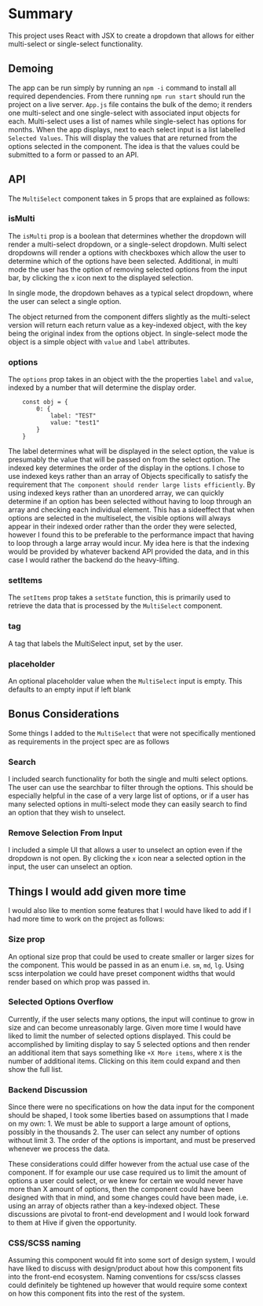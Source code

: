 # Summary
This project uses React with JSX to create a dropdown that allows for either multi-select or single-select functionality.

## Demoing
The app can be run simply by running an `npm -i` command to install all required dependencies. From there running `npm run start` should run the project on a live server. `App.js` file contains the bulk of the demo; it renders one multi-select and one single-select with associated input objects for each. Multi-select uses a list of names while single-select has options for months. When the app displays, next to each select input is a list labelled `Selected Values`. This will display the values that are returned from the options selected in the component. The idea is that the values could be submitted to a form or passed to an API.

## API
The `MultiSelect` component takes in 5 props that are explained as follows:

### isMulti
The `isMulti` prop is a boolean that determines whether the dropdown will render a multi-select dropdown, or a single-select dropdown. Multi select dropdowns will render a options with checkboxes which allow the user to determine which of the options have been selected. Additional, in multi mode the user has the option of removing selected options from the input bar, by clicking the `x` icon next to the displayed selection.

In single mode, the dropdown behaves as a typical select dropdown, where the user can select a single option.

The object returned from the component differs slightly as the multi-select version will return each return value as a key-indexed object, with the key being the original index from the options object. In single-select mode the object is a simple object with `value` and `label` attributes.

### options
The `options` prop takes in an object with the the properties `label` and `value`, indexed by a number that will determine the display order.
```
    const obj = {
        0: {
            label: "TEST"
            value: "test1"
        }
    }
```

The label determines what will be displayed in the select option, the value is presumably the value that will be passed on from the select option. The indexed key determines the order of the display in the options. I chose to use indexed keys rather than an array of Objects specifically to satisfy the requirement that `The component should render large lists efficiently`. By using indexed keys rather than an unordered array, we can quickly determine if an option has been selected without having to loop through an array and checking each individual element. This has a sideeffect that when options are selected in the multiselect, the visible options will always appear in their indexed order rather than the order they were selected, however I found this to be preferable to the performance impact that having to loop through a large array would incur. My idea here is that the indexing would be provided by whatever backend API provided the data, and in this case I would rather the backend do the heavy-lifting.

### setItems
The `setItems` prop takes a `setState` function, this is primarily used to retrieve the data that is processed by the `MultiSelect` component.

### tag
A tag that labels the MultiSelect input, set by the user.

### placeholder
An optional placeholder value when the `MultiSelect` input is empty. This defaults to an empty input if left blank

## Bonus Considerations
Some things I added to the `MultiSelect` that were not specifically mentioned as requirements in the project spec are as follows

### Search
I included search functionality for both the single and multi select options. The user can use the searchbar to filter through the options. This should be especially helpful in the case of a very large list of options, or if a user has many selected options in multi-select mode they can easily search to find an option that they wish to unselect.

### Remove Selection From Input
I included a simple UI that allows a user to unselect an option even if the dropdown is not open. By clicking the `x` icon near a selected option in the input, the user can unselect an option.

## Things I would add given more time
I would also like to mention some features that I would have liked to add if I had more time to work on the project as follows:

### Size prop
An optional size prop that could be used to create smaller or larger sizes for the component. This would be passed in as an enum i.e. `sm`, `md`, `lg`. Using scss interpolation we could have preset component widths that would render based on which prop was passed in.

### Selected Options Overflow
Currently, if the user selects many options, the input will continue to grow in size and can become unreasonably large. Given more time I would have liked to limit the number of selected options displayed. This could be accomplished by limiting display to say 5 selected options and then render an additional item that says something like `+X More items`, where `X` is the number of additional items. Clicking on this item could expand and then show the full list.

### Backend Discussion
Since there were no specifications on how the data input for the component should be shaped, I took some liberties based on assumptions that I made on my own:
    1. We must be able to support a large amount of options, possibly in the thousands
    2. The user can select any number of options without limit
    3. The order of the options is important, and must be preserved whenever we process the data.

These considerations could differ however from the actual use case of the component. If for example our use case required us to limit the amount of options a user could select, or we knew for certain we would never have more than X amount of options, then the component could have been designed with that in mind, and some changes could have been made, i.e. using an array of objects rather than a key-indexed object. These discussions are pivotal to front-end development and I would look forward to them at Hive if given the opportunity.

### CSS/SCSS naming
Assuming this component would fit into some sort of design system, I would have liked to discuss with design/product about how this component fits into the front-end ecosystem. Naming conventions for css/scss classes could definitely be tightened up however that would require some context on how this component fits into the rest of the system.
